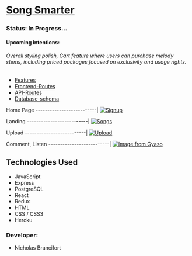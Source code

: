 
# [Song Smarter](https://songs-aa.herokuapp.com)


### Status: In Progress...
#### Upcoming intentions: 
###### Overall styling polish, Cart feature where users can purchase melody stems, including priced packages focused on exclusivity and usage rights.

  * [Features](https://github.com/brancifortnick/Songs_Smarter_/wiki/features)
  * [Frontend-Routes](https://github.com/brancifortnick/Songs_Smarter_/wiki/Frontend-Routes)
  * [API-Routes](https://github.com/brancifortnick/Songs_Smarter_/wiki/API-Documentation)
  * [Database-schema](https://user-images.githubusercontent.com/65651149/123181426-47675980-d45b-11eb-801f-b4a7970388f4.png)


Home Page
--------------------------| 
[![Signup](https://i.gyazo.com/75e7c800cc7a2f08cfd265a608100c49.jpg)](https://gyazo.com/75e7c800cc7a2f08cfd265a608100c49)

Landing 
--------------------------| 
[![Songs](https://i.gyazo.com/f1c1d35bda2a9620976bace4fa787583.jpg)](https://gyazo.com/f1c1d35bda2a9620976bace4fa787583)

Upload
--------------------------|
[![Upload](https://i.gyazo.com/d73827f3f3a7140e4dfa62c2cefa1adc.jpg)](https://gyazo.com/d73827f3f3a7140e4dfa62c2cefa1adc)

Comment, Listen
--------------------------| 
[![Image from Gyazo](https://i.gyazo.com/b7062d4b85e7ef2dddf73e13e8e75ac6.jpg)](https://gyazo.com/b7062d4b85e7ef2dddf73e13e8e75ac6)

 ## Technologies Used
 
 * JavaScript
 * Express
 * PostgreSQL
 * React
 * Redux
 * HTML
 * CSS / CSS3
 * Heroku

   
### Developer:

 * Nicholas Brancifort

